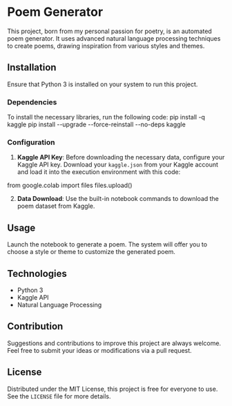 # Poem Generator

This project, born from my personal passion for poetry, is an automated poem generator. It uses advanced natural language processing techniques to create poems, drawing inspiration from various styles and themes.

## Installation

Ensure that Python 3 is installed on your system to run this project.

### Dependencies

To install the necessary libraries, run the following code:
pip install -q kaggle
pip install --upgrade --force-reinstall --no-deps kaggle


### Configuration

1. **Kaggle API Key**: Before downloading the necessary data, configure your Kaggle API key. Download your `kaggle.json` from your Kaggle account and load it into the execution environment with this code:

from google.colab import files
files.upload()


2. **Data Download**: Use the built-in notebook commands to download the poem dataset from Kaggle.

## Usage

Launch the notebook to generate a poem. The system will offer you to choose a style or theme to customize the generated poem.

## Technologies

- Python 3
- Kaggle API
- Natural Language Processing

## Contribution

Suggestions and contributions to improve this project are always welcome. Feel free to submit your ideas or modifications via a pull request.

## License

Distributed under the MIT License, this project is free for everyone to use. See the `LICENSE` file for more details.

